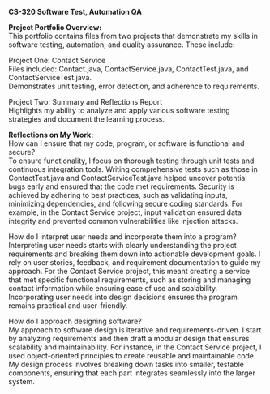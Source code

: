 **CS-320 Software Test, Automation QA**

**Project Portfolio Overview:**\
This portfolio contains files from two projects that demonstrate my skills in software testing, automation, and quality assurance. These include:

Project One: Contact Service\
      Files included: Contact.java, ContactService.java, ContactTest.java, and ContactServiceTest.java.\
      Demonstrates unit testing, error detection, and adherence to requirements.

Project Two: Summary and Reflections Report\
     Highlights my ability to analyze and apply various software testing strategies and document the learning process.

**Reflections on My Work:**\
     How can I ensure that my code, program, or software is functional and secure?\
To ensure functionality, I focus on thorough testing through unit tests and continuous integration tools. Writing comprehensive tests such as those in ContactTest.java and ContactServiceTest.java helped uncover potential bugs early and ensured that the code met requirements. Security is achieved by adhering to best practices, such as validating inputs, minimizing dependencies, and following secure coding standards. For example, in the Contact Service project, input validation ensured data integrity and prevented common vulnerabilities like injection attacks.

How do I interpret user needs and incorporate them into a program?\
     Interpreting user needs starts with clearly understanding the project requirements and breaking them down into actionable development goals. I rely on user stories, feedback, and requirement documentation to guide my approach. For the Contact Service project, this meant creating a service that met specific functional requirements, such as storing and managing contact information while ensuring ease of use and scalability. Incorporating user needs into design decisions ensures the program remains practical and user-friendly.

How do I approach designing software?\
     My approach to software design is iterative and requirements-driven. I start by analyzing requirements and then draft a modular design that ensures scalability and maintainability. For instance, in the Contact Service project, I used object-oriented principles to create reusable and maintainable code. My design process involves breaking down tasks into smaller, testable components, ensuring that each part integrates seamlessly into the larger system.
